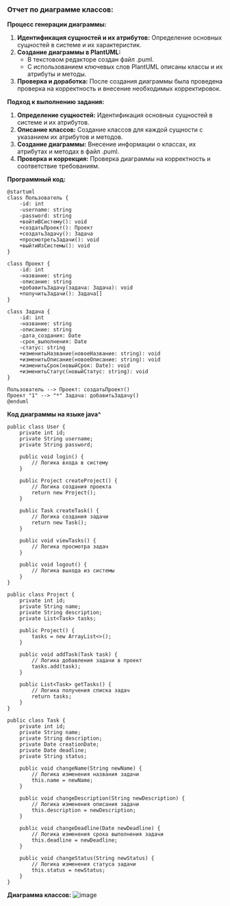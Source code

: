 ### Отчет по диаграмме классов:

**Процесс генерации диаграммы:**
1. **Идентификация сущностей и их атрибутов:** Определение основных сущностей в системе и их характеристик.
2. **Создание диаграммы в PlantUML:**
   - В текстовом редакторе создан файл .puml.
   - С использованием ключевых слов PlantUML описаны классы и их атрибуты и методы.
3. **Проверка и доработка:** После создания диаграммы была проведена проверка на корректность и внесение необходимых корректировок.

**Подход к выполнению задания:**
1. **Определение сущностей:** Идентификация основных сущностей в системе и их атрибутов.
2. **Описание классов:** Создание классов для каждой сущности с указанием их атрибутов и методов.
3. **Создание диаграммы:** Внесение информации о классах, их атрибутах и методах в файл .puml.
4. **Проверка и коррекция:** Проверка диаграммы на корректность и соответствие требованиям.

**Программный код:**

```
@startuml
class Пользователь {
    -id: int
    -username: string
    -password: string
    +войтиВСистему(): void
    +создатьПроект(): Проект
    +создатьЗадачу(): Задача
    +просмотретьЗадачи(): void
    +выйтиИзСистемы(): void
}

class Проект {
    -id: int
    -название: string
    -описание: string
    +добавитьЗадачу(задача: Задача): void
    +получитьЗадачи(): Задача[]
}

class Задача {
    -id: int
    -название: string
    -описание: string
    -дата_создания: Date
    -срок_выполнения: Date
    -статус: string
    +изменитьНазвание(новоеНазвание: string): void
    +изменитьОписание(новоеОписание: string): void
    +изменитьСрок(новыйСрок: Date): void
    +изменитьСтатус(новыйСтатус: string): void
}

Пользователь --> Проект: создатьПроект()
Проект "1" --> "*" Задача: добавитьЗадачу()
@enduml

```

**Код диаграммы на языке java^**
```
public class User {
    private int id;
    private String username;
    private String password;
    
    public void login() {
        // Логика входа в систему
    }
    
    public Project createProject() {
        // Логика создания проекта
        return new Project();
    }
    
    public Task createTask() {
        // Логика создания задачи
        return new Task();
    }
    
    public void viewTasks() {
        // Логика просмотра задач
    }
    
    public void logout() {
        // Логика выхода из системы
    }
}

public class Project {
    private int id;
    private String name;
    private String description;
    private List<Task> tasks;
    
    public Project() {
        tasks = new ArrayList<>();
    }
    
    public void addTask(Task task) {
        // Логика добавления задачи в проект
        tasks.add(task);
    }
    
    public List<Task> getTasks() {
        // Логика получения списка задач
        return tasks;
    }
}

public class Task {
    private int id;
    private String name;
    private String description;
    private Date creationDate;
    private Date deadline;
    private String status;
    
    public void changeName(String newName) {
        // Логика изменения названия задачи
        this.name = newName;
    }
    
    public void changeDescription(String newDescription) {
        // Логика изменения описания задачи
        this.description = newDescription;
    }
    
    public void changeDeadline(Date newDeadline) {
        // Логика изменения срока выполнения задачи
        this.deadline = newDeadline;
    }
    
    public void changeStatus(String newStatus) {
        // Логика изменения статуса задачи
        this.status = newStatus;
    }
}

```


**Диаграмма классов:**
![image](https://github.com/Darya-Sergeeva/diagram-/assets/79162305/654d548c-f6ae-4efb-9358-152b88cc515b)
